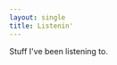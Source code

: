 ```yaml
---
layout: single
title: Listenin'
---
```

<script src="../feed_widget.js"></script>
<script>
const FEEDS = [ {
  url: `https://feeds.davecross.co.uk/music`,
  desc: 'last.fm'
} ];

document.addEventListener('DOMContentLoaded', function() {
  make_feed_widget(FEEDS, 'tunes_here');
});

</script>

Stuff I've been listening to.

<div id="tunes_here" />
